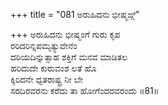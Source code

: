 +++
title = "081 ಅರುಹಿದನು ಭೀಷ್ಮಙ್ಗೆ"

+++
ಅರುಹಿದನು ಭೀಷ್ಮಂಗೆ ಗುರು ಕೃಪ  
ರರಿದರಿನ್ನಪಮೃತ್ಯುವೇನೆಂ  
ದರಿಯದಿನ್ನುತ್ಸಾಹ ಶಕ್ತಿಗೆ ಮನವ ಮಾಡಿತಲ  
ಹರಿದುದೇ ಕುರುವಂಶ ಲತೆ ಹೊ  
ಕ್ಕಿರಿದನೇ ಧೃತರಾಷ್ಟ್ರ ನೀ ಬೇ  
ಸರದಿರವರನು ಕರೆದು ತಾ ಹೋಗೆಂದರವರಂದು    ॥81॥